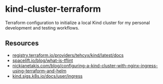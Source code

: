 # kind-cluster-terraform
Terraform configuration to initialize a local Kind cluster for my personal development and testing workflows.

## Resources

- [registry.terraform.io/providers/tehcyx/kind/latest/docs](https://registry.terraform.io/providers/tehcyx/kind/latest/docs)
- [spacelift.io/blog/what-is-tflint](https://spacelift.io/blog/what-is-tflint)
- [nickjanetakis.com/blog/configuring-a-kind-cluster-with-nginx-ingress-using-terraform-and-helm](https://nickjanetakis.com/blog/configuring-a-kind-cluster-with-nginx-ingress-using-terraform-and-helm)
- [kind.sigs.k8s.io/docs/user/ingress](https://kind.sigs.k8s.io/docs/user/ingress)